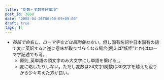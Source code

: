 ```yaml
---
title: "関数・変数共通事項"
post_id: 3668
date: "2008-04-26T00:00:09+09:00"
draft: true
tags: []
---
```



* _英語で命名し、ローマ字などは原則使わない_。但し固有名詞や日本固有の語で変に英訳すると逆に意味が取りづらくなる場合(例えば“妖怪”とか)はローマ字記述でも可。
  * 原則_英単語の頭文字のみ大文字にし単語を繋げる_。
  * 変に略したりしない。ただし変数は24文字/関数は30文字を越えた辺りから少々考えた方が良い。

